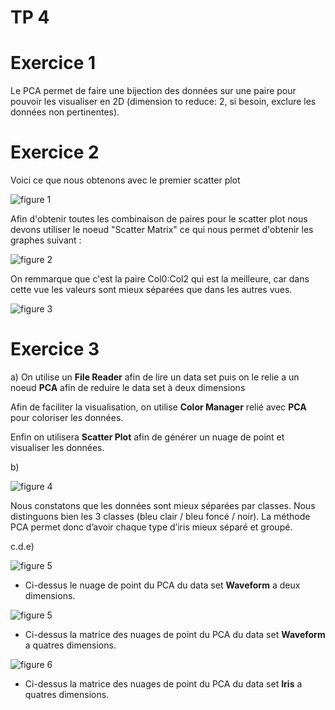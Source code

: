 # TP 4

# Exercice 1

Le PCA permet de faire une bijection des données sur une paire pour pouvoir les
visualiser en 2D (dimension to reduce: 2, si besoin, exclure les données non
pertinentes).

# Exercice 2

Voici ce que nous obtenons avec le premier scatter plot

![figure 1](Figures/Exo2SP.PNG)

Afin d'obtenir toutes les combinaison de paires pour le scatter plot nous devons utiliser le noeud "Scatter Matrix" ce qui nous permet d'obtenir les graphes suivant :

![figure 2](Figures/MSP.PNG)

On remmarque que c'est la paire Col0:Col2 qui est la meilleure, car dans cette vue les valeurs sont mieux séparées que dans les autres vues.

![figure 3](Figures/BestView.PNG)

# Exercice 3

a) On utilise un **File Reader** afin de lire un data set puis on le relie a un noeud **PCA** afin de reduire le data set à deux dimensions

Afin de faciliter la visualisation, on utilise **Color Manager** relié avec **PCA** pour coloriser les données.

Enfin on utilisera **Scatter Plot** afin de générer un nuage de point et visualiser les données.

b)

![figure 4](Figures/PCA.PNG)

Nous constatons que les données sont mieux séparées par classes. Nous distinguons bien les 3 classes (bleu clair / bleu foncé / noir). La méthode PCA permet donc d’avoir chaque type d’iris mieux séparé et groupé.

c.d.e)

![figure 5](Figures/pca2d.PNG)
* Ci-dessus le nuage de point du PCA du data set **Waveform** a deux dimensions.

![figure 5](Figures/pca4d.PNG)
* Ci-dessus la matrice des nuages de point du PCA du data set **Waveform** a quatres dimensions.

![figure 6](Figures/pca4diris.PNG)
* Ci-dessus la matrice des nuages de point du PCA du data set **Iris** a quatres dimensions.
